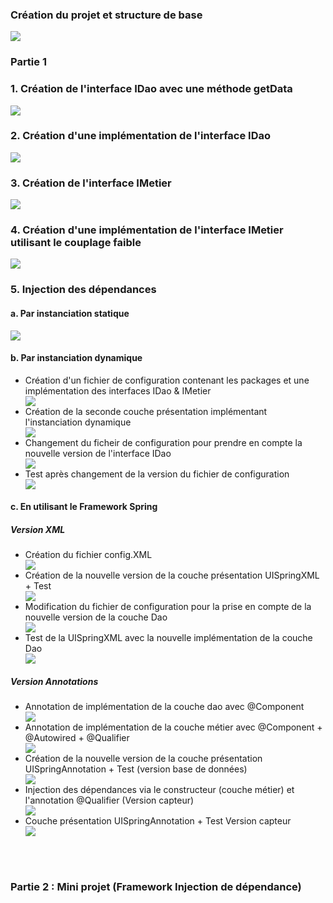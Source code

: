 <h3>Création du projet et structure de base</h3>
<img src="captures/structureprojet3.png">

<h3>Partie 1</h3>
<h3>1. Création de l'interface IDao avec une méthode getData</h3>
<img src="captures/interface-IDao.png">

<h3>2. Création d'une implémentation de l'interface IDao</h3>
<img src="captures/implementation-IDaoImpl.png">

<h3>3. Création de l'interface IMetier</h3>
<img src="captures/interface-IMetier.png">

<h3>4. Création d'une implémentation de l'interface IMetier utilisant le couplage faible</h3>
<img src="captures/implementation-MetierImpl.png">

<h3>5. Injection des dépendances</h3>
<h4>a. Par instanciation statique</h4>
<img src="captures/DI-statique.png">

<h4>b. Par instanciation dynamique</h4>
<ul>
<li> Création d'un fichier de configuration contenant les packages et une implémentation des interfaces IDao & IMetier</li>
<img src="captures/config.png">
<br/>
<li> Création de la seconde couche présentation implémentant l'instanciation dynamique</li>
<img src="captures/DI-dynamique.png">
<br/>
<li> Changement du ficheir de configuration pour prendre en compte la nouvelle version de l'interface IDao</li>
<img src="captures/configV2.png">
<br/>
<li> Test après changement de la version du fichier de configuration</li>
<img src="captures/TestConfigV2.png">
</ul>
<h4>c. En utilisant le Framework Spring</h4>
<h5> Version XML </h5>
<ul>
<li>Création du fichier config.XML</li>
<img src="captures/création-fichier-configXML.png">
<br/>
<li>Création de la nouvelle version de la couche présentation UISpringXML + Test</li>
<img src="captures/creation-UISpringXML.png">
<br/>
<li>Modification du fichier de configuration pour la prise en compte de la nouvelle version de la couche Dao</li>
<img src="captures/DaoImplV2-SpringXML.png">
<br/>
<li>Test de la UISpringXML avec la nouvelle implémentation de la couche Dao</li>
<img src="captures/Test-Nouvelle-Version-Capteurs.png">
</ul>

<h5> Version Annotations </h5>
<ul>
<li>Annotation de implémentation de la couche dao avec @Component</li>
<img src="captures/dao-annotation.png">
<br/>
<li>Annotation de implémentation de la couche métier avec @Component + @Autowired + @Qualifier</li>
<img src="captures/metier-annotation-@Autowired.png">
<br/>
<li>Création de la nouvelle version de la couche présentation UISpringAnnotation + Test (version base de données)</li>
<img src="captures/creation-UISpringAnnotation+Test1.png">
<br/>
<li>Injection des dépendances via le constructeur (couche métier) et l'annotation @Qualifier (Version capteur)</li>
<img src="captures/metier-annotation-via-constructeur.png">
<br/>
<li>Couche présentation UISpringAnnotation + Test Version capteur</li>
<img src="captures/UISpringAnnotation%20+%20Test%20Version%20Capteur.png">
</ul>
<br/>
<br/>

<h3>Partie 2 : Mini projet (Framework Injection de dépendance)</h3>

